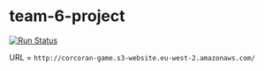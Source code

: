 # team-6-project

 [![Run Status](https://api.shippable.com/projects/5bc9b3b2ec335d0700d980d0/badge?branch=master)]() 

URL = ```http://corcoran-game.s3-website.eu-west-2.amazonaws.com/```
